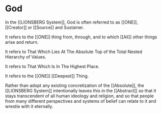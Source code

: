 # God

In the [[LIONSBERG System]], God is often referred to as [[ONE]], [[Creator]] or [[Source]] and Sustainer. 

It refers to the [[ONE]] thing from, through, and to which [[All]] other things arise and return. 

It refers to That Which Lies At The Absolute Top of the Total Nested Hierarchy of Values.

It refers to That Which Is In The Highest Place. 

It refers to the [[ONE]] [[Deepest]] Thing. 

Rather than adopt any existing concretization of the [[Absolute]], the [[LIONSBERG System]] intentionally leaves this in the [[Abstract]] so that it stays transcendent of all human ideology and religion, and so that people from many different perspectives and systems of belief can relate to it and wrestle with it eternally. 

